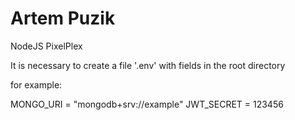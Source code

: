 # Artem Puzik

NodeJS PixelPlex


It is necessary to create a file '.env' with fields in the root directory

for example:

MONGO_URI = "mongodb+srv://example"
JWT_SECRET = 123456